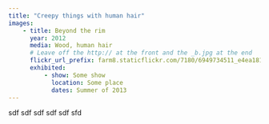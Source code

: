 ```yaml
---
title: "Creepy things with human hair"
images:
    - title: Beyond the rim
      year: 2012
      media: Wood, human hair
      # Leave off the http:// at the front and the _b.jpg at the end
      flickr_url_prefix: farm8.staticflickr.com/7180/6949734511_e4ea1818d7
      exhibited:
          - show: Some show
            location: Some place
            dates: Summer of 2013
---
```

sdf sdf sdf sdf sdf sfd 